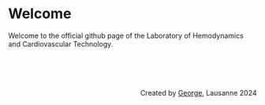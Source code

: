 # Welcome 

Welcome to the official github page of the Laboratory of Hemodynamics and Cardiovascular Technology. 

<br />
<br />
<br />
<br />

<div dir="rtl"> Created by <a href="https://github.com/g-rov" title="George">George</a>, Lausanne 2024 </div>
